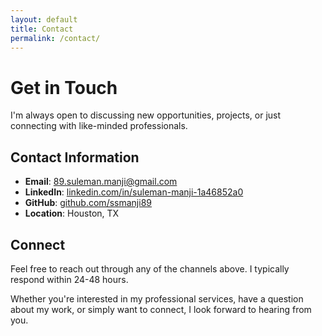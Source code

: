 ```yaml
---
layout: default
title: Contact
permalink: /contact/
---
```


# Get in Touch

I'm always open to discussing new opportunities, projects, or just connecting with like-minded professionals.

## Contact Information

- **Email**: [89.suleman.manji@gmail.com](mailto:89.suleman.manji@gmail.com)
- **LinkedIn**: [linkedin.com/in/suleman-manji-1a46852a0](https://linkedin.com/in/suleman-manji-1a46852a0)
- **GitHub**: [github.com/ssmanji89](https://github.com/ssmanji89)
- **Location**: Houston, TX

## Connect

Feel free to reach out through any of the channels above. I typically respond within 24-48 hours.

Whether you're interested in my professional services, have a question about my work, or simply want to connect, I look forward to hearing from you. 